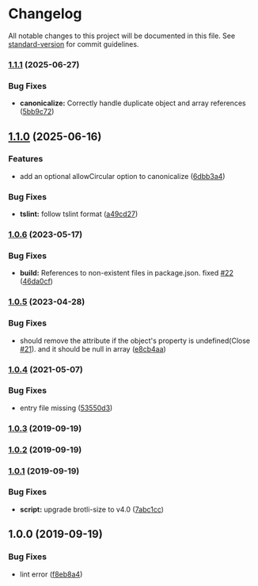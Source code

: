 # Changelog

All notable changes to this project will be documented in this file. See [standard-version](https://github.com/conventional-changelog/standard-version) for commit guidelines.

### [1.1.1](https://github.com/snowyu/json-canonicalize.ts/compare/v1.1.0...v1.1.1) (2025-06-27)


### Bug Fixes

* **canonicalize:** Correctly handle duplicate object and array references ([5bb9c72](https://github.com/snowyu/json-canonicalize.ts/commit/5bb9c723c90ea2706f0668e97d033b24341f77db))

## [1.1.0](https://github.com/snowyu/json-canonicalize.ts/compare/v1.0.6...v1.1.0) (2025-06-16)


### Features

* add an optional allowCircular option to canonicalize ([6dbb3a4](https://github.com/snowyu/json-canonicalize.ts/commit/6dbb3a4bada8d85dfb704d92793b15dd5aed1915))


### Bug Fixes

* **tslint:** follow tslint format ([a49cd27](https://github.com/snowyu/json-canonicalize.ts/commit/a49cd279afb255dd346501752d168522ec815716))

### [1.0.6](https://github.com/snowyu/json-canonicalize.ts/compare/v1.0.5...v1.0.6) (2023-05-17)


### Bug Fixes

* **build:** References to non-existent files in package.json. fixed [#22](https://github.com/snowyu/json-canonicalize.ts/issues/22) ([46da0cf](https://github.com/snowyu/json-canonicalize.ts/commit/46da0cfa8ddfa725e0c5d4a7415258a0537c6284))

### [1.0.5](https://github.com/snowyu/json-canonicalize.ts/compare/v1.0.4...v1.0.5) (2023-04-28)


### Bug Fixes

* should remove the attribute if the object's property is undefined(Close [#21](https://github.com/snowyu/json-canonicalize.ts/issues/21)). and it should be null in array ([e8cb4aa](https://github.com/snowyu/json-canonicalize.ts/commit/e8cb4aa4d5f77f7b1d4a951ca673822ba79cc806))

### [1.0.4](https://github.com/snowyu/json-canonicalize.ts/compare/v1.0.3...v1.0.4) (2021-05-07)


### Bug Fixes

* entry file missing ([53550d3](https://github.com/snowyu/json-canonicalize.ts/commit/53550d39a3a4aca2d56d25975db8b94d3da5a1ab))

### [1.0.3](https://github.com/snowyu/json-canonicalize/compare/v1.0.2...v1.0.3) (2019-09-19)

### [1.0.2](https://github.com/snowyu/json-canonicalize/compare/v1.0.1...v1.0.2) (2019-09-19)

### [1.0.1](https://github.com/snowyu/json-canonicalize/compare/v1.0.0...v1.0.1) (2019-09-19)

### Bug Fixes

- **script:** upgrade brotli-size to v4.0 ([7abc1cc](https://github.com/snowyu/json-canonicalize/commit/7abc1cc))

## 1.0.0 (2019-09-19)

### Bug Fixes

- lint error ([f8eb8a4](https://github.com/snowyu/json-canonicalize/commit/f8eb8a4))
